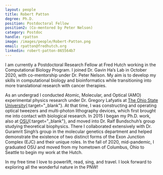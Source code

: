 ```yaml
---
layout: people
title: Robert Patton
degree: Ph.D.
position: Postdoctoral Fellow
position2: (Co-mentored by Peter Nelson)
category: Postdoc
handle: rpatton
image: /images/people/Robert-Patton.png
email: rpatton@fredhutch.org
linkedin: robert-patton-865564b7
---
```


I am currently a Postdoctoral Research Fellow at Fred Hutch working in the Computational Biology Program. I joined Dr. Gavin Ha’s Lab in October 2020, with co-mentorship under Dr. Peter Nelson. My aim is to develop my skills in computational biology and bioinformatics while transitioning into more translational research with cancer therapies.

As an undergrad I conducted Atomic, Molecular, and Optical (AMO) experimental physics research under Dr. Gregory Lafyatis at [The Ohio State University](https://www.osu.edu/){:target="_blank"}. At that time, I was constructing and operating optical tweezers and multi-photon lithography devices, which first brought me into contact with biological research. In 2015 I began my Ph.D. work, also at [OSU](https://www.osu.edu/){:target="_blank"}, and moved into Dr. Ralf Bundschuh’s group studying theoretical biophysics. There I collaborated extensively with Dr. Guramrit Singh’s group in the molecular genetics department and helped demonstrate the existence of two distinct forms of the Exon Junction Complex (EJC) and their unique roles. In the fall of 2020, mid-pandemic, I graduated OSU and moved from my hometown of Columbus, Ohio to Seattle to begin my work at the Hutch.

In my free time I love to powerlift, read, sing, and travel. I look forward to exploring all the wonderful nature in the PNW!
